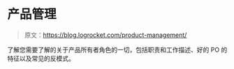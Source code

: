 # 产品管理

> 原文：<https://blog.logrocket.com/product-management/>

了解您需要了解的关于产品所有者角色的一切，包括职责和工作描述、好的 PO 的特征以及常见的反模式。